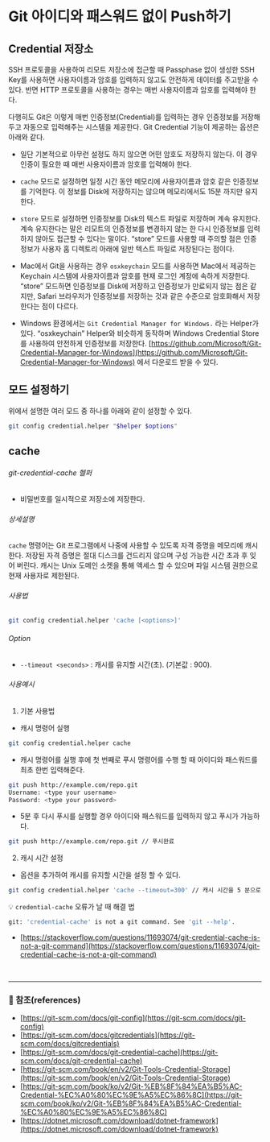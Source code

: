 # Git 아이디와 패스워드 없이 Push하기

## Credential 저장소
SSH 프로토콜을 사용하여 리모트 저장소에 접근할 때 Passphase 없이 생성한 SSH Key를 사용하면 사용자이름과 암호를 입력하지 않고도 안전하게 데이터를 주고받을 수 있다. 반면 HTTP 프로토콜을 사용하는 경우는 매번 사용자이름과 암호를 입력해야 한다.

다행히도 Git은 이렇게 매번 인증정보(Credential)를 입력하는 경우 인증정보를 저장해두고 자동으로 입력해주는 시스템을 제공한다. Git Credential 기능이 제공하는 옵션은 아래와 같다.


- 일단 기본적으로 아무런 설정도 하지 않으면 어떤 암호도 저장하지 않는다. 이 경우 인증이 필요한 때 매번 사용자이름과 암호를 입력해야 한다.

- `cache` 모드로 설정하면 일정 시간 동안 메모리에 사용자이름과 암호 같은 인증정보를 기억한다. 이 정보를 Disk에 저장하지는 않으며 메모리에서도 15분 까지만 유지한다.

- `store` 모드로 설정하면 인증정보를 Disk의 텍스트 파일로 저장하며 계속 유지한다. 계속 유지한다는 말은 리모트의 인증정보를 변경하지 않는 한 다시 인증정보를 입력하지 않아도 접근할 수 있다는 말이다. “store” 모드를 사용할 때 주의할 점은 인증정보가 사용자 홈 디렉토리 아래에 일반 텍스트 파일로 저장된다는 점이다.

- Mac에서 Git을 사용하는 경우 `osxkeychain` 모드를 사용하면 Mac에서 제공하는 Keychain 시스템에 사용자이름과 암호를 현재 로그인 계정에 속하게 저장한다. “store” 모드하면 인증정보를 Disk에 저장하고 인증정보가 만료되지 않는 점은 같지만, Safari 브라우저가 인증정보를 저장하는 것과 같은 수준으로 암호화해서 저장한다는 점이 다르다.

- Windows 환경에서는 `Git Credential Manager for Windows.` 라는 Helper가 있다. “osxkeychain” Helper와 비슷하게 동작하며 Windows Credential Store를 사용하여 안전하게 인증정보를 저장한다. [https://github.com/Microsoft/Git-Credential-Manager-for-Windows](https://github.com/Microsoft/Git-Credential-Manager-for-Windows) 에서 다운로드 받을 수 있다.


## 모드 설정하기
위에서 설명한 여러 모드 중 하나를 아래와 같이 설정할 수 있다.

```bash
git config credential.helper "$helper $options"
```

## cache
###### git-credential-cache 헬퍼
- 비밀번호를 일시적으로 저장소에 저장한다.

###### 상세설명
`cache` 명령어는 Git 프로그램에서 나중에 사용할 수 있도록 자격 증명을 메모리에 캐시한다. 저장된 자격 증명은 절대 디스크를 건드리지 않으며 구성 가능한 시간 초과 후 잊어 버린다. 캐시는 Unix 도메인 소켓을 통해 액세스 할 수 있으며 파일 시스템 권한으로 현재 사용자로 제한된다.

###### 사용법
```bash
git config credential.helper 'cache [<options>]'
```

###### Option
- `--timeout <seconds>` :  캐시를 유지할 시간(초). (기본값 : 900).

###### 사용예시
1. 기본 사용법
- 캐시 명령어 실행
```bash
git config credential.helper cache
```
- 캐시 명령어를 실행 후에 첫 번째로 푸시 명령어를 수행 할 때 아이디와 패스워드를 최초 한번 입력해준다.
```bash
git push http://example.com/repo.git
Username: <type your username>
Password: <type your password>
```
- 5분 후 다시 푸시를 실행할 경우 아이디와 패스워드를 입력하지 않고 푸시가 가능하다.
```bash
git push http://example.com/repo.git // 푸시완료
```

2. 캐시 시간 설정
- 옵션을 추가하여 캐시를 유지할 시간을 설정 할 수 있다.
```bash
git config credential.helper 'cache --timeout=300' // 캐시 시간을 5 분으로 설정
```

:bulb: `credential-cache` 오류가 날 때 해결 법
```bash
git: 'credential-cache' is not a git command. See 'git --help'.
```
- [https://stackoverflow.com/questions/11693074/git-credential-cache-is-not-a-git-command](https://stackoverflow.com/questions/11693074/git-credential-cache-is-not-a-git-command)


<br>

---
### :bookmark_tabs: 참조(references)
- [https://git-scm.com/docs/git-config](https://git-scm.com/docs/git-config)
- [https://git-scm.com/docs/gitcredentials](https://git-scm.com/docs/gitcredentials)
- [https://git-scm.com/docs/git-credential-cache](https://git-scm.com/docs/git-credential-cache)
- [https://git-scm.com/book/en/v2/Git-Tools-Credential-Storage](https://git-scm.com/book/en/v2/Git-Tools-Credential-Storage)
- [https://git-scm.com/book/ko/v2/Git-%EB%8F%84%EA%B5%AC-Credential-%EC%A0%80%EC%9E%A5%EC%86%8C](https://git-scm.com/book/ko/v2/Git-%EB%8F%84%EA%B5%AC-Credential-%EC%A0%80%EC%9E%A5%EC%86%8C)
- [https://dotnet.microsoft.com/download/dotnet-framework](https://dotnet.microsoft.com/download/dotnet-framework)